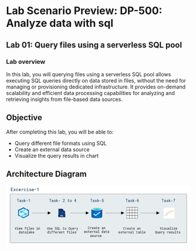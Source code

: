 # Lab Scenario Preview: DP-500: Analyze data with sql

## Lab 01: Query files using a serverless SQL pool

### Lab overview

In this lab, you will querying files using a serverless SQL pool allows executing SQL queries directly on data stored in files, without the need for managing or provisioning dedicated infrastructure. It provides on-demand scalability and efficient data processing capabilities for analyzing and retrieving insights from file-based data sources.

## Objective
  
After completing this lab, you will be able to:

- Query different file formats using SQL
- Create an external data source
- Visualize the query results in chart

## Architecture Diagram

 ![](media/lab1-archy.png)
